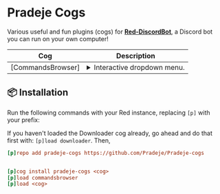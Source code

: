 # Pradeje Cogs

Various useful and fun plugins (cogs) for **[Red-DiscordBot](https://github.com/Cog-Creators/Red-DiscordBot)**, a Discord bot you can run on your own computer!






| Cog                                    | Description                                                                                                                                                                                                                                                                                                                                                                                                                                                            |
|----------------------------------------|------------------------------------------------------------------------------------------------------------------------------------------------------------------------------------------------------------------------------------------------------------------------------------------------------------------------------------------------------------------------------------------------------------------------------------------------------------------------|
| [CommandsBrowser]       | <details><summary>Interactive dropdown menu.</summary> Browse bot commands by category.</details> |


## 📦 Installation
Run the following commands with your Red instance, replacing `[p]` with your prefix:

If you haven't loaded the Downloader cog already, go ahead and do that first with: `[p]load downloader`. Then,

```ini
[p]repo add pradeje-cogs https://github.com/Pradeje/Pradeje-cogs


[p]cog install pradeje-cogs <cog>
[p]load commandsbrowser
[p]load <cog>
```
